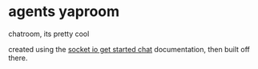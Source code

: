 # agents yaproom
chatroom, its pretty cool

created using the [socket io get started chat](https://socket.io/get-started/chat) documentation, then built off there.

